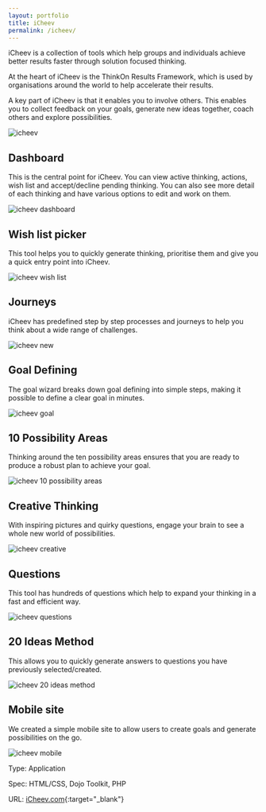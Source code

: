 ```yaml
---
layout: portfolio
title: iCheev
permalink: /icheev/
---
```


iCheev is a collection of tools which help groups and individuals achieve better results faster through solution focused thinking.

At the heart of iCheev is the ThinkOn Results Framework, which is used by organisations around the world to help accelerate their results.

A key part of iCheev is that it enables you to involve others. This enables you to collect feedback on your goals, generate new ideas together, coach others and explore possibilities.

![icheev](/images/icheev.jpg)

<h2>Dashboard</h2>

This is the central point for iCheev. You can view active thinking, actions, wish list and accept/decline pending thinking. You can also see more detail of each thinking and have various options to edit and work on them.

![icheev dashboard](/images/gifs/dashboard.gif)

<h2>Wish list picker</h2>

This tool helps you to quickly generate thinking, prioritise them and give you a quick entry point into iCheev.

![icheev wish list](/images/gifs/wishlist.gif)

<h2>Journeys</h2>

iCheev has predefined step by step processes and journeys to help you think about a wide range of challenges.

![icheev new](/images/gifs/new.gif)

<h2>Goal Defining</h2>

The goal wizard breaks down goal defining into simple steps, making it possible to define a clear goal in minutes.

![icheev goal](/images/gifs/goal.gif)

<h2>10 Possibility Areas</h2>

Thinking around the ten possibility areas ensures that you are ready to produce a robust plan to achieve your goal.

![icheev 10 possibility areas](/images/gifs/10poss.gif)

<h2>Creative Thinking</h2>

With inspiring pictures and quirky questions, engage your brain to see a whole new world of possibilities.

![icheev creative](/images/gifs/creative.gif)

<h2>Questions</h2>

This tool has hundreds of questions which help to expand your thinking in a fast and efficient way.

![icheev questions](/images/gifs/questions.gif)

<h2>20 Ideas Method</h2>

This allows you to quickly generate answers to questions you have previously selected/created.

![icheev 20 ideas method](/images/gifs/20ideasmethod.gif)

<h2>Mobile site</h2>

We created a simple mobile site to allow users to create goals and generate possibilities on the go.

![icheev mobile](/images/icheev2.jpg)

Type: Application

Spec: HTML/CSS, Dojo Toolkit, PHP

URL: [iCheev.com](http://www.icheev.com){:target="_blank"}